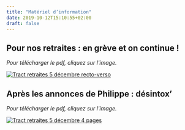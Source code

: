 ```yaml
---
title: "Matériel d’information"
date: 2019-10-12T15:10:55+02:00
draft: false
---
```



## Pour nos retraites : en grève et on continue !

*Pour télécharger le pdf, cliquez sur l'image.*

[![Tract retraites 5 décembre recto-verso](TractSuite10Decembre.png)](TractSuite10Decembre.pdf)

## Après les annonces de Philippe : désintox’

*Pour télécharger le pdf, cliquez sur l'image.*

[![Tract retraites 5 décembre 4 pages](TractDesintox.png)](TractDesintox.pdf)

